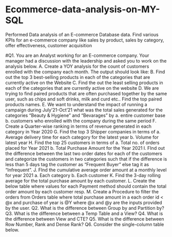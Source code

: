 # Ecommerce-data-analysis-on-MY-SQL
Performed Data analysis of an E-commerce Database
data. Find various KPIs for an e-commerce company like
sales by product, sales by category, offer effectiveness,
customer acquisition

#Q1. You are an Analyst working for an E-commerce company. Your manager had a
discussion with the leadership and asked you to work on the analysis below.
A. Create a YOY analysis for the count of customers enrolled with the company
each month. The output should look like:
B. Find out the top 3 best-selling products in each of the categories that are
currently active on the Website
C. Find the out the least selling products in each of the categories that are
currently active on the website
D. We are trying to find paired products that are often purchased together by
the same user, such as chips and soft drinks, milk and curd etc..
Find the top paired products names.
E. We want to understand the impact of running a campaign during
July’21-Oct’21 what was the total sales generated for the categories
“Beauty & Hygiene” and “Bevarages” by
a. entire customer base
b. customers who enrolled with the company during the same period
F. Create a Quarter-wise ranking in terms of revenue generated in each
category in Year 2020
G. Find the top 3 Shipper companies in terms of
a. Average delivery time for each category for the latest year
b. Volume for latest year
H. Find the top 25 customers in terms of
a. Total no. of orders placed for Year 2021
b. Total Purchase Amount for the Year 2021
I. FInd out the difference between the last two order dates for each of the
customers and categorize the customers in two categories such that if the
difference is less than 5 days tag the customer as “Frequent Buyer” else tag
it as “Infrequent”.
J. FInd the cumulative average order amount at a monthly level for year 2021
a. Each category
b. Each customer
K. Find the 3-day rolling average for the total purchase amount by each
customer.
L. Create the below table where values for each Payment method should
contain the total order amount by each customer resp.
M. Create a Procedure to filter the orders from Orders table where total
purchase amount in a each order id < @x and purchase of year is @Y where
@x and @y are the inputs provided by the user.
Q2. What is the difference between Group by and Partition by?
Q3. What is the difference between a Temp Table and a View?
Q4. What is the difference between View and CTE?
Q5. What is the difference between Row Number, Rank and Dense Rank?
Q6. Consider the single-column table below.
